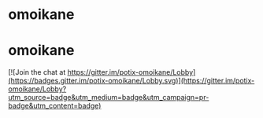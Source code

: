 # omoikane
# omoikane

[![Join the chat at https://gitter.im/potix-omoikane/Lobby](https://badges.gitter.im/potix-omoikane/Lobby.svg)](https://gitter.im/potix-omoikane/Lobby?utm_source=badge&utm_medium=badge&utm_campaign=pr-badge&utm_content=badge)
